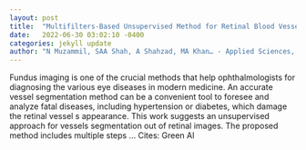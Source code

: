 ```yaml
---
layout: post
title:  "Multifilters-Based Unsupervised Method for Retinal Blood Vessel Segmentation"
date:   2022-06-30 03:02:10 -0400
categories: jekyll update
author: "N Muzammil, SAA Shah, A Shahzad, MA Khan… - Applied Sciences, 2022"
---
```

Fundus imaging is one of the crucial methods that help ophthalmologists for diagnosing the various eye diseases in modern medicine. An accurate vessel segmentation method can be a convenient tool to foresee and analyze fatal diseases, including hypertension or diabetes, which damage the retinal vessel s appearance. This work suggests an unsupervised approach for vessels segmentation out of retinal images. The proposed method includes multiple steps …
Cites: ‪Green AI‬  